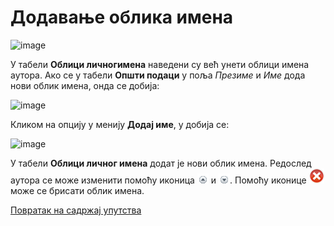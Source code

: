 # Додавање облика имена
 
 ![image](https://user-images.githubusercontent.com/29538544/178780179-6e24dc65-41f2-4a2a-ab32-5864092c794e.png)

У табели **Облици личногимена** наведени су већ унети облици имена аутора. Ако се у табели **Општи подаци** у поља *Презиме* и *Име* дода нови облик имена, онда се добија:   

![image](https://user-images.githubusercontent.com/29538544/178780851-c5824d39-0547-457d-9c3b-bf39e75e760f.png)
 
Кликом на опцију у менију **Додај име**, у добија се:

![image](https://user-images.githubusercontent.com/29538544/178780972-f070f896-5624-4601-abe9-4efaf4c101ea.png)
 
У табели **Облици личног имена** додат је нови облик имена. Редослед аутора се може изменити помоћу иконица ![image](../../images/up.gif) и ![image](../../images/down.gif). Помоћу иконице ![image](../../images/delete24.png) може се брисати облик имена. 

[Повратак на садржај упутства](../../../uputstvoDigitalnaDisertacija.md#садржај)
